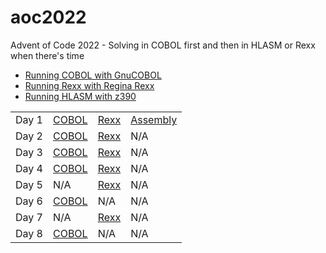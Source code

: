 # aoc2022
Advent of Code 2022 - Solving in COBOL first and then in HLASM or Rexx when there's time

* [Running COBOL with GnuCOBOL](https://gnucobol.sourceforge.io/)
* [Running Rexx with Regina Rexx](https://regina-rexx.sourceforge.io/)
* [Running HLASM with z390](https://github.com/z390development/z390)

|        |       |      |          |
| :---   | :---  | :--- | :---     |
| Day 1  | [COBOL](https://github.com/Sjoelander/aoc2022/blob/main/day01/DAY1.cbl)  | [Rexx](https://github.com/Sjoelander/aoc2022/blob/main/day01/DAY1.rexx) | [Assembly](https://github.com/Sjoelander/aoc2022/blob/main/day01/DAY1.asm) | 
| Day 2  | [COBOL](https://github.com/Sjoelander/aoc2022/blob/main/day02/DAY2.cbl)  | [Rexx](https://github.com/Sjoelander/aoc2022/blob/main/day02/DAY2.rexx) | N/A |
| Day 3  | [COBOL](https://github.com/Sjoelander/aoc2022/blob/main/day03/DAY3.cbl)  | [Rexx](https://github.com/Sjoelander/aoc2022/blob/main/day03/DAY3.rexx) | N/A |
| Day 4  | [COBOL](https://github.com/Sjoelander/aoc2022/blob/main/day04/DAY4.cbl)  | [Rexx](https://github.com/Sjoelander/aoc2022/blob/main/day04/DAY4.rexx) | N/A |
| Day 5  | N/A  | [Rexx](https://github.com/Sjoelander/aoc2022/blob/main/day05/DAY5.rexx) | N/A |
| Day 6  | [COBOL](https://github.com/Sjoelander/aoc2022/blob/main/day06/DAY6.cbl)  | N/A | N/A |
| Day 7  | N/A  | [Rexx](https://github.com/Sjoelander/aoc2022/blob/main/day07/DAY7.rexx) | N/A |
| Day 8  | [COBOL](https://github.com/Sjoelander/aoc2022/blob/main/day08/DAY8.cbl)  | N/A | N/A |
